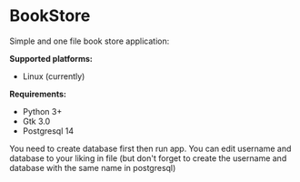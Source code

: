 # BookStore
Simple and one file book store application:

<b>Supported platforms:</b><br>

- Linux (currently)

<b>Requirements:</b><br>

- Python 3+ <br>
- Gtk 3.0 <br>
- Postgresql 14 <br>

You need to create database first then run app.
You can edit username and database to your liking in file (but don't forget to create the username and database with the same name in postgresql)

